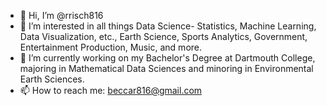 - 👋 Hi, I’m @rrisch816
- 👀 I’m interested in all things Data Science- Statistics, Machine Learning, Data Visualization, etc., Earth Science, Sports Analytics, Government, Entertainment Production, Music, and more. 
- 🌱 I’m currently working on my Bachelor's Degree at Dartmouth College, majoring in Mathematical Data Sciences and minoring in Environmental Earth Sciences.
- 📫 How to reach me: beccar816@gmail.com

<!---
rrisch816/rrisch816 is a ✨ special ✨ repository because its `README.md` (this file) appears on your GitHub profile.
You can click the Preview link to take a look at your changes.
--->
